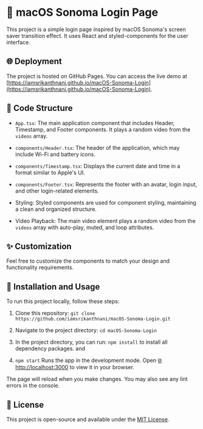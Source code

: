 
# 🚀 macOS Sonoma Login Page

This project is a simple login page inspired by macOS Sonoma's screen saver transition effect. It uses React and styled-components for the user interface.

## 🌐 Deployment

The project is hosted on GitHub Pages. You can access the live demo at [https://iamsrikanthnani.github.io/macOS-Sonoma-Login](https://iamsrikanthnani.github.io/macOS-Sonoma-Login).

## 🧱 Code Structure

- `App.tsx`: The main application component that includes Header, Timestamp, and Footer components. It plays a random video from the `videos` array.

- `components/Header.tsx`: The header of the application, which may include Wi-Fi and battery icons.

- `components/Timestamp.tsx`: Displays the current date and time in a format similar to Apple's UI.

- `components/Footer.tsx`: Represents the footer with an avatar, login input, and other login-related elements.

- Styling: Styled components are used for component styling, maintaining a clean and organized structure.

- Video Playback: The main video element plays a random video from the `videos` array with auto-play, muted, and loop attributes.

## ✨ Customization

Feel free to customize the components to match your design and functionality requirements.


## 🚀 Installation and Usage

To run this project locally, follow these steps:

1. Clone this repository:
`git clone https://github.com/iamsrikanthnani/macOS-Sonoma-Login.git`

2. Navigate to the project directory:
`cd macOS-Sonoma-Login`

3. In the project directory, you can run: `npm install` to install all dependency packages.
and
4. `npm start` Runs the app in the development mode.
Open [🌐 http://localhost:3000](http://localhost:3000) to view it in your browser.

The page will reload when you make changes.
You may also see any lint errors in the console.


## 📄 License

This project is open-source and available under the [MIT License](LICENSE).

